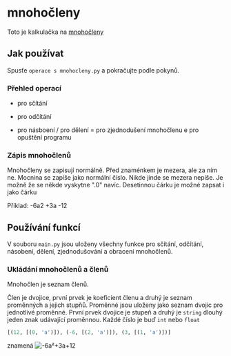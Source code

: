 # mnohočleny
Toto je kalkulačka na [mnohočleny](https://www.matweb.cz/mnohocleny/)

## Jak používat

Spusťe `operace s mnohocleny.py` a pokračujte podle pokynů.

### Přehled operací

+ pro sčítání
- pro odčítání
* pro násboení
/ pro dělení
= pro zjednodušení mnohočlenu
e pro opuštění programu

### Zápis mnohočlenů

Mnohočleny se zapisují normálně.
Před znaménkem je mezera, ale za ním ne.
Mocnina se zapíše jako normální číslo.
Nikde jinde se mezera nepíše.
Je možně že se někde vyskytne ".0" navíc.
Desetinnou čárku je možné zapsat i jako čárku

Příklad:
-6a2 +3a -12

## Používání funkcí

V souboru `main.py` jsou uloženy všechny funkce pro sčítání, odčítání, násobení, dělení, zjednodušování a obracení mnohočlenů.

### Ukládání mnohočlenů a členů

Mnohočlen je seznam členů.

Člen je dvojice, první prvek je koeficient členu a druhý je seznam proměnných a jejich stupňů. Proměnné jsou uloženy jako seznam dvojic pro jednotlivé proměnné. První prvek dvojice je stupeň a druhý je `string` dlouhý jeden znak udávající proměnnou. Každé číslo je buď `int` nebo `float`

```python
[(12, [(0, 'a')]), (-6, [(2, 'a')]), (3, [(1, 'a')])] 
```
znamená
![-6a²+3a+12](https://latex2png.com/pngs/2efb4d31555c719fa351ab702762286f.png)
